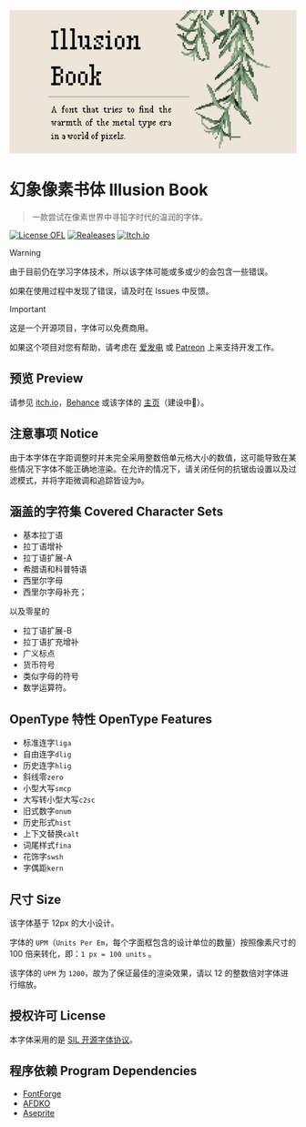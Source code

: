 ![banner](docs/Cover(640x320).png)
 
 # 幻象像素书体 Illusion Book
> 一款尝试在像素世界中寻铅字时代的温润的字体。

[![License OFL](https://img.shields.io/badge/license-OFL--1.1-orange)](https://openfontlicense.org)
[![Realeases](https://img.shields.io/badge/releases-v1.0-blue)](https://github.com/StevenLZH/IllusionBook/releases/)
[![Itch.io](https://img.shields.io/badge/itch.io-illusion--book-FF2449?logo=itch.io&logoColor=white)](https://steven-liu.itch.io/illusion-book)

> [!WARNING]
> 
> 由于目前仍在学习字体技术，所以该字体可能或多或少的会包含一些错误。
> 
> 如果在使用过程中发现了错误，请及时在 Issues 中反馈。

> [!IMPORTANT]
> 
> 这是一个开源项目，字体可以免费商用。
> 
> 如果这个项目对您有帮助，请考虑在 [爱发电](#) 或 [Patreon](#) 上来支持开发工作。

## 预览 Preview
请参见 [itch.io](#)，[Behance](#) 或该字体的 [主页](http://38.46.31.223/Projects/IllusionBook.html)（建设中🚧）。

## 注意事项 Notice
由于本字体在字距调整时并未完全采用整数倍单元格大小的数值，这可能导致在某些情况下字体不能正确地渲染。在允许的情况下，请关闭任何的抗锯齿设置以及过滤模式，并将字距微调和追踪皆设为`0`。

## 涵盖的字符集 Covered Character Sets
- 基本拉丁语
- 拉丁语增补
- 拉丁语扩展-A
- 希腊语和科普特语
- 西里尔字母
- 西里尔字母补充；

以及零星的

- 拉丁语扩展-B
- 拉丁语扩充增补
- 广义标点
- 货币符号
- 类似字母的符号
- 数学运算符。

## OpenType 特性 OpenType Features
- 标准连字`liga`
- 自由连字`dlig`
- 历史连字`hlig`
- 斜线零`zero`
- 小型大写`smcp`
- 大写转小型大写`c2sc`
- 旧式数字`onum`
- 历史形式`hist`
- 上下文替换`calt`
- 词尾样式`fina`
- 花饰字`swsh`
- 字偶距`kern`

## 尺寸 Size
该字体基于 12px 的大小设计。

字体的 `UPM`（`Units Per Em`，每个字面框包含的设计单位的数量）按照像素尺寸的 100 倍来转化，即：`1 px = 100 units` 。

该字体的 `UPM` 为 `1200`，故为了保证最佳的渲染效果，请以 12 的整数倍对字体进行缩放。

## 授权许可 License
本字体采用的是 [SIL 开源字体协议](https://openfontlicense.org/)。

## 程序依赖 Program Dependencies
- [FontForge](https://github.com/fontforge/fontforge)
- [AFDKO](https://github.com/adobe-type-tools/afdko)
- [Aseprite](https://github.com/aseprite/aseprite)
